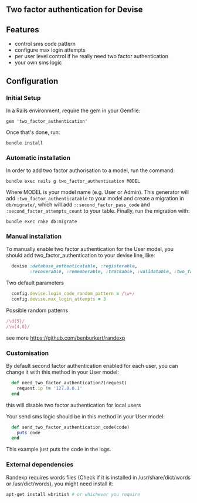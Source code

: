 ## Two factor authentication for Devise

## Features

* control sms code pattern
* configure max login attempts
* per user level control if he really need two factor authentication
* your own sms logic

## Configuration

### Initial Setup

In a Rails environment, require the gem in your Gemfile:

    gem 'two_factor_authentication'

Once that's done, run:

    bundle install


### Automatic installation

In order to add two factor authorisation to a model, run the command:

    bundle exec rails g two_factor_authentication MODEL

Where MODEL is your model name (e.g. User or Admin). This generator will add `:two_factor_authenticatable` to your model
and create a migration in `db/migrate/`, which will add `::second_factor_pass_code` and `:second_factor_attempts_count` to your table.
Finally, run the migration with:

    bundle exec rake db:migrate


### Manual installation

To manually enable two factor authentication for the User model, you should add two_factor_authentication to your devise line, like:

```ruby
  devise :database_authenticatable, :registerable,
         :recoverable, :rememberable, :trackable, :validatable, :two_factor_authenticatable
```

Two default parameters

```ruby
  config.devise.login_code_random_pattern = /\w+/
  config.devise.max_login_attempts = 3
```

Possible random patterns

```ruby
/\d{5}/
/\w{4,8}/
```

see more https://github.com/benburkert/randexp

### Customisation

By default second factor authentication enabled for each user, you can change it with this method in your User model:

```ruby
  def need_two_factor_authentication?(request)
    request.ip != '127.0.0.1'
  end
```

this will disable two factor authentication for local users

Your send sms logic should be in this method in your User model:

```ruby
  def send_two_factor_authentication_code(code)
    puts code
  end
```

This example just puts the code in the logs.

### External dependencies

Randexp requires words files (Check if it is installed in /usr/share/dict/words or /usr/dict/words), 
you might need install it:

```bash
apt-get install wbritish # or whichever you require
```
